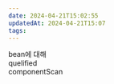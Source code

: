 ```yaml
---
date: 2024-04-21T15:02:55
updatedAt: 2024-04-21T15:07
tags: 
---
```

bean에 대해  
quelified  
componentScan